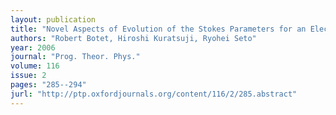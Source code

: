 ```yaml
---
layout: publication
title: "Novel Aspects of Evolution of the Stokes Parameters for an Electromagnetic Wave in Anisotropic Media"
authors: "Robert Botet, Hiroshi Kuratsuji, Ryohei Seto"
year: 2006
journal: "Prog. Theor. Phys."
volume: 116
issue: 2
pages: "285--294"
jurl: "http://ptp.oxfordjournals.org/content/116/2/285.abstract"
---
```

